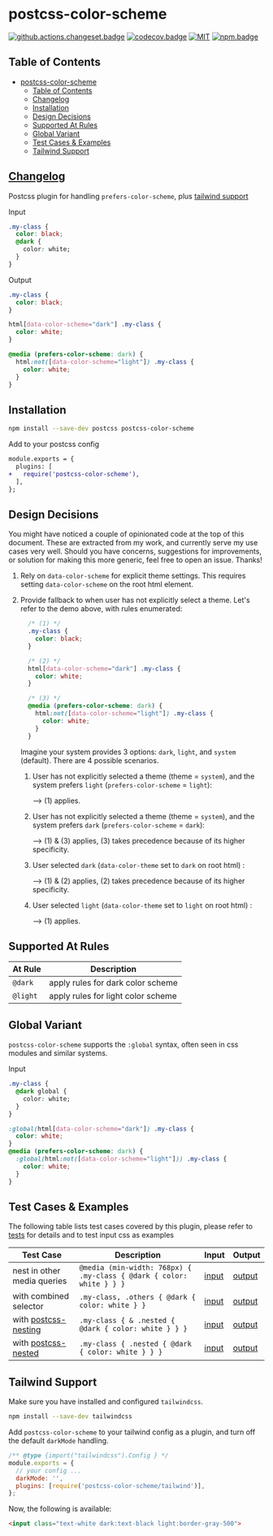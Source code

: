 # postcss-color-scheme

[![github.actions.changeset.badge]][github.actions.changeset] [![codecov.badge]][codecov] [![MIT][license.badge]][license] [![npm.badge]][npm]

## Table of Contents

- [postcss-color-scheme](#postcss-color-scheme)
  - [Table of Contents](#table-of-contents)
  - [Changelog](#changelog)
  - [Installation](#installation)
  - [Design Decisions](#design-decisions)
  - [Supported At Rules](#supported-at-rules)
  - [Global Variant](#global-variant)
  - [Test Cases \& Examples](#test-cases--examples)
  - [Tailwind Support](#tailwind-support)

## [Changelog][changelog]

Postcss plugin for handling `prefers-color-scheme`, plus [tailwind support](#tailwind-support)

Input

```css
.my-class {
  color: black;
  @dark {
    color: white;
  }
}
```

Output

```css
.my-class {
  color: black;
}

html[data-color-scheme="dark"] .my-class {
  color: white;
}

@media (prefers-color-scheme: dark) {
  html:not([data-color-scheme="light"]) .my-class {
    color: white;
  }
}
```

## Installation

```bash
npm install --save-dev postcss postcss-color-scheme
```

Add to your postcss config

```diff
module.exports = {
  plugins: [
+   require('postcss-color-scheme'),
  ],
};
```

## Design Decisions

You might have noticed a couple of opinionated code at the top of this document. These are extracted from my work, and currently serve my use cases very well. Should you have concerns, suggestions for improvements, or solution for making this more generic, feel free to open an issue. Thanks!

1. Rely on `data-color-scheme` for explicit theme settings. This requires setting `data-color-scheme` on the root html element.

2. Provide fallback to when user has not explicitly select a theme. Let's refer to the demo above, with rules enumerated:

    ```css
      /* (1) */
      .my-class {
        color: black;
      }

      /* (2) */
      html[data-color-scheme="dark"] .my-class {
        color: white;
      }

      /* (3) */
      @media (prefers-color-scheme: dark) {
        html:not([data-color-scheme="light"]) .my-class {
          color: white;
        }
      }
    ```

    Imagine your system provides 3 options: `dark`, `light`, and `system` (default). There are 4 possible scenarios.

    1. User has not explicitly selected a theme (theme = `system`), and the system prefers `light` (`prefers-color-scheme` = `light`):

        --> (1) applies.

    2. User has not explicitly selected a theme (theme = `system`), and the system prefers `dark`
    (`prefers-color-scheme` = `dark`):

        --> (1) & (3) applies, (3) takes precedence because of its higher specificity.

    3. User selected `dark` (`data-color-theme` set to `dark` on root html) :

        --> (1) & (2) applies, (2) takes precedence because of its higher specificity.

    4. User selected `light` (`data-color-theme` set to `light` on root html) :

        --> (1) applies.

## Supported At Rules

| At Rule | Description |
| --- | --- |
| `@dark` | apply rules for dark color scheme |
| `@light` | apply rules for light color scheme |

## Global Variant

`postcss-color-scheme` supports the `:global` syntax, often seen in css modules and similar systems.

Input

```css
.my-class {
  @dark global {
    color: white;
  }
}
```

```css
:global(html[data-color-scheme="dark"]) .my-class {
  color: white;
}
@media (prefers-color-scheme: dark) {
  :global(html:not([data-color-scheme="light"])) .my-class {
    color: white;
  }
}
```

## Test Cases & Examples

The following table lists test cases covered by this plugin, please refer to [tests][tests] for details and to test input css as examples

| Test Case | Description | Input | Output |
| --- | --- | --- | --- |
| nest in other media queries | `@media (min-width: 768px) { .my-class { @dark { color: white } } }` | [input][tests.in-media-queries.input] | [output][tests.in-media-queries.output] |
| with combined selector | `.my-class, .others { @dark { color: white } }` | [input][tests.with-combined-selector.input] | [output][tests.with-combined-selector.output] |
| with [postcss-nesting] | `.my-class { & .nested { @dark { color: white } } }` | [input][tests.with-postcss-nesting.input] | [output][tests.with-postcss-nesting.output] |
| with [postcss-nested] | `.my-class { .nested { @dark { color: white } } }` | [input][tests.with-postcss-nested.input] | [output][tests.with-postcss-nested.output] |

## Tailwind Support

Make sure you have installed and configured `tailwindcss`.

```bash
npm install --save-dev tailwindcss
```

Add `postcss-color-scheme` to your tailwind config as a plugin, and turn off the default `darkMode` handling.

```js
/** @type {import("tailwindcss").Config } */
module.exports = {
  // your config ...
  darkMode: '',
  plugins: [require('postcss-color-scheme/tailwind')],
};
```

Now, the following is available:

```html
<input class="text-white dark:text-black light:border-gray-500">
```

[changelog]: ./CHANGELOG.md
[tests]: https://github.com/vnphanquang/postcss-color-scheme/blob/main/src/color-scheme.test.js

[tests.in-media-queries.input]: https://github.com/vnphanquang/postcss-color-scheme/blob/main/src/tests/in-media-queries.input.css
[tests.in-media-queries.output]: https://github.com/vnphanquang/postcss-color-scheme/blob/main/src/tests/in-media-queries.output.css

[tests.with-combined-selector.input]: https://github.com/vnphanquang/postcss-color-scheme/blob/main/src/tests/with-combined-selector.input.css
[tests.with-combined-selector.output]: https://github.com/vnphanquang/postcss-color-scheme/blob/main/src/tests/with-combined-selector.output.css

[tests.with-postcss-nesting.input]: https://github.com/vnphanquang/postcss-color-scheme/blob/main/src/tests/with-postcss-nesting.input.css
[tests.with-postcss-nesting.output]: https://github.com/vnphanquang/postcss-color-scheme/blob/main/src/tests/with-postcss-nest.output.css

[tests.with-postcss-nested.input]: https://github.com/vnphanquang/postcss-color-scheme/blob/main/src/tests/with-postcss-nested.input.css
[tests.with-postcss-nested.output]: https://github.com/vnphanquang/postcss-color-scheme/blob/main/src/tests/with-postcss-nest.output.css

<!-- npm -->
[npm.badge]: https://img.shields.io/npm/v/postcss-color-scheme
[npm]: https://www.npmjs.com/package/postcss-color-scheme

<!-- heading badge -->
[license.badge]: https://img.shields.io/badge/license-MIT-blue.svg
[license]: ./LICENSE
[github.actions.changeset.badge]: https://github.com/vnphanquang/postcss-color-scheme/actions/workflows/changeset.yaml/badge.svg?branch=main
[github.actions.changeset]: https://github.com/vnphanquang/postcss-color-scheme/actions/workflows/changeset.yaml
[codecov.badge]: https://codecov.io/gh/vnphanquang/postcss-color-scheme/branch/main/graph/badge.svg?token=fi6Al6JEGA
[codecov]: https://codecov.io/github/vnphanquang/postcsss-color-scheme?branch=main

[postcss-nesting]: https://github.com/csstools/postcss-plugins/tree/main/plugins/postcss-nesting
[postcss-nested]: https://github.com/postcss/postcss-nested
[tailwind]: https://tailwindcss.com/
